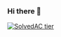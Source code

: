 ### Hi there 👋

[![SolvedAC tier](http://mazassumnida.wtf/api/v2/generate_badge?boj=oune)](https://solved.ac/oune)
<!--**oune/oune** is a ✨ _special_ ✨ repository because its `README.md` (this file) appears on your GitHub profile.

![Footer](https://capsule-render.vercel.app/api?type=waving&color=auto&height=200&section=footer)
